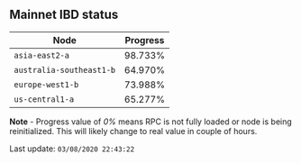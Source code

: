 ## **Mainnet** IBD status


Node | Progress
--- | ---
`asia-east2-a` | 98.733%
`australia-southeast1-b` | 64.970%
`europe-west1-b` | 73.988%
`us-central1-a` | 65.277%


**Note** - Progress value of *0%* means RPC is not fully loaded or node is being reinitialized. This will likely change to real value in couple of hours.


Last update: `03/08/2020 22:43:22`
